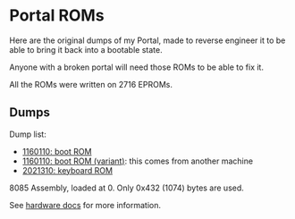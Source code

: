 # Portal ROMs

Here are the original dumps of my Portal, made to reverse engineer it to be able to bring it back into a bootable state.

Anyone with a broken portal will need those ROMs to be able to fix it.

All the ROMs were written on 2716 EPROMs.

## Dumps

Dump list:
* [1160110: boot ROM](portal.bin)
* [1160110: boot ROM (variant)](portal_variant.bin): this comes from another machine
* [2021310: keyboard ROM](keyboard.bin)

8085 Assembly, loaded at 0. Only 0x432 (1074) bytes are used.

See [hardware docs](../docs/hardware.md) for more information.
